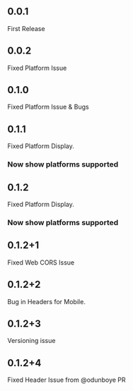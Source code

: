 ## 0.0.1
 First Release

## 0.0.2
 Fixed Platform Issue

## 0.1.0
 Fixed Platform Issue & Bugs
 
## 0.1.1
 Fixed Platform Display.
 ### Now show platforms supported

## 0.1.2
 Fixed Platform Display.
 ### Now show platforms supported

## 0.1.2+1
 Fixed Web CORS Issue 

## 0.1.2+2
 Bug in Headers for Mobile.

## 0.1.2+3
 Versioning issue

 ## 0.1.2+4
 Fixed Header Issue from @odunboye PR